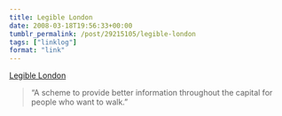 ```yaml
---
title: Legible London
date: 2008-03-18T19:56:33+00:00
tumblr_permalink: /post/29215105/legible-london
tags: ["linklog"]
format: "link"
---
```


[Legible London][1]

> &ldquo;A scheme to provide better information throughout the capital for people who want to walk.&rdquo;

[1]: http://www.legiblelondon.info/wp01/index.php
